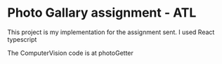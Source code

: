 # Photo Gallary assignment - ATL

This project is my implementation for the assignment sent.
I used React typescript

The ComputerVision code is at photoGetter
